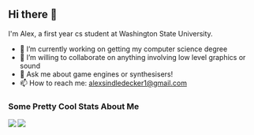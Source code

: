 ## Hi there 👋

I'm Alex, a first year cs student at Washington State University.

- 🔭 I’m currently working on getting my computer science degree
- 👯 I’m willing to collaborate on anything involving low level graphics or sound 
- 💬 Ask me about game engines or synthesisers!
- 📫 How to reach me: alexsindledecker1@gmail.com

<div align="left">
  <h3>Some Pretty Cool Stats About Me</h3>
</div>
<div align="left">
  <a href="https://github.com/Alex-Sindledecker" target="_blank">
    <img align="left"
      src="https://github-readme-stats-seven-chi.vercel.app/api?username=Alex-Sindledecker&hide=stars&theme=ayu-mirage">
  </a>
</div>
<div align="left">
  <a href="https://github.com/search?o=desc&q=user%3AAlex-Sindledecker&s=stars&type=Repositories">
    <img align="left"
      src="https://github-readme-stats-seven-chi.vercel.app/api/top-langs/?username=Alex-Sindledecker&layout=compact&theme=ayu-mirage">
  </a>  
</div>
